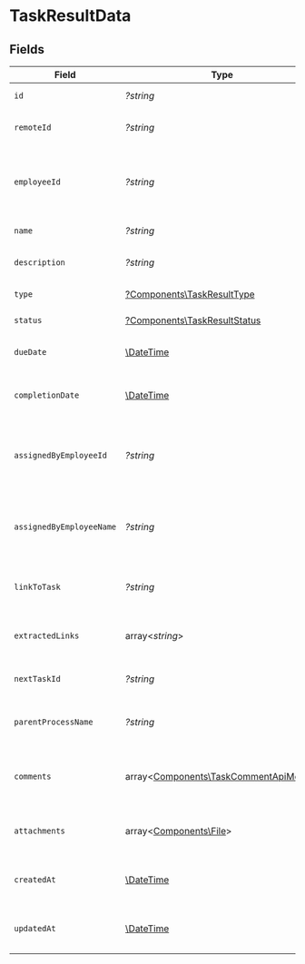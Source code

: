 # TaskResultData


## Fields

| Field                                                                                   | Type                                                                                    | Required                                                                                | Description                                                                             | Example                                                                                 |
| --------------------------------------------------------------------------------------- | --------------------------------------------------------------------------------------- | --------------------------------------------------------------------------------------- | --------------------------------------------------------------------------------------- | --------------------------------------------------------------------------------------- |
| `id`                                                                                    | *?string*                                                                               | :heavy_minus_sign:                                                                      | Unique identifier                                                                       | 8187e5da-dc77-475e-9949-af0f1fa4e4e3                                                    |
| `remoteId`                                                                              | *?string*                                                                               | :heavy_minus_sign:                                                                      | Provider's unique identifier                                                            | 8187e5da-dc77-475e-9949-af0f1fa4e4e3                                                    |
| `employeeId`                                                                            | *?string*                                                                               | :heavy_minus_sign:                                                                      | The employee ID associated with this task                                               | cx280928937                                                                             |
| `name`                                                                                  | *?string*                                                                               | :heavy_minus_sign:                                                                      | The name of the task                                                                    | Complete onboarding documents                                                           |
| `description`                                                                           | *?string*                                                                               | :heavy_minus_sign:                                                                      | The description of the task                                                             | Please complete all required onboarding documents in the employee portal                |
| `type`                                                                                  | [?Components\TaskResultType](../../Models/Components/TaskResultType.md)                 | :heavy_minus_sign:                                                                      | The type of the task                                                                    |                                                                                         |
| `status`                                                                                | [?Components\TaskResultStatus](../../Models/Components/TaskResultStatus.md)             | :heavy_minus_sign:                                                                      | The status of the task                                                                  |                                                                                         |
| `dueDate`                                                                               | [\DateTime](https://www.php.net/manual/en/class.datetime.php)                           | :heavy_minus_sign:                                                                      | The due date of the task                                                                | 2024-03-20T23:59:59.000Z                                                                |
| `completionDate`                                                                        | [\DateTime](https://www.php.net/manual/en/class.datetime.php)                           | :heavy_minus_sign:                                                                      | The completion date of the task                                                         | 2024-03-19T15:30:00.000Z                                                                |
| `assignedByEmployeeId`                                                                  | *?string*                                                                               | :heavy_minus_sign:                                                                      | The ID of the employee who assigned this task                                           | cx280928938                                                                             |
| `assignedByEmployeeName`                                                                | *?string*                                                                               | :heavy_minus_sign:                                                                      | The name of the employee who assigned this task                                         | John Smith                                                                              |
| `linkToTask`                                                                            | *?string*                                                                               | :heavy_minus_sign:                                                                      | Link to the task in the provider system                                                 | https://provider.com/tasks/123                                                          |
| `extractedLinks`                                                                        | array<*string*>                                                                         | :heavy_minus_sign:                                                                      | List of extracted links from the task                                                   | [<br/>"https://provider.com/docs/1",<br/>"https://provider.com/forms/2"<br/>]           |
| `nextTaskId`                                                                            | *?string*                                                                               | :heavy_minus_sign:                                                                      | ID of the next task in sequence                                                         | cx280928939                                                                             |
| `parentProcessName`                                                                     | *?string*                                                                               | :heavy_minus_sign:                                                                      | Name of the parent process of this task                                                 | Onboarding Tasks                                                                        |
| `comments`                                                                              | array<[Components\TaskCommentApiModel](../../Models/Components/TaskCommentApiModel.md)> | :heavy_minus_sign:                                                                      | The comments associated with this task                                                  |                                                                                         |
| `attachments`                                                                           | array<[Components\File](../../Models/Components/File.md)>                               | :heavy_minus_sign:                                                                      | The documents attached to this task                                                     |                                                                                         |
| `createdAt`                                                                             | [\DateTime](https://www.php.net/manual/en/class.datetime.php)                           | :heavy_minus_sign:                                                                      | The creation date of this task                                                          | 2024-03-15T10:00:00.000Z                                                                |
| `updatedAt`                                                                             | [\DateTime](https://www.php.net/manual/en/class.datetime.php)                           | :heavy_minus_sign:                                                                      | The last updated date of this task                                                      | 2024-03-19T15:30:00.000Z                                                                |